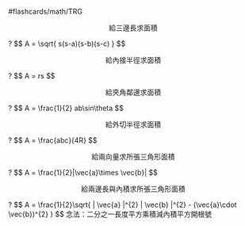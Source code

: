 #flashcards/math/TRG

<p align="center">給三邊長求面積</p>
?
$$
A = \sqrt{ s(s-a)(s-b)(s-c) }
$$
<!--SR:!2024-07-09,4,190-->

<p align="center">給內接半徑求面積</p>
?
$$
A = rs
$$
<!--SR:!2024-07-09,4,190-->

<p align="center">給夾角鄰邊求面積</p>
?
$$
A = \frac{1}{2} ab\sin\theta
$$
<!--SR:!2024-07-09,4,190-->

<p align="center">給外切半徑求面積</p>
?
$$
A = \frac{abc}{4R}
$$
<!--SR:!2024-07-09,4,190-->

<p align="center">給兩向量求所張三角形面積</p>
?
$$
A = \frac{1}{2}|\vec{a}\times \vec{b}|
$$
<!--SR:!2024-07-08,3,170-->

<p align="center">給兩邊長與內積求所張三角形面積</p>
?
$$
A = \frac{1}{2}\sqrt{ | \vec{a} |^{2} | \vec{b} |^{2} - (\vec{a}\cdot \vec{b})^{2} }
$$
念法：二分之一長度平方乘積減內積平方開根號
<!--SR:!2024-07-08,3,150-->